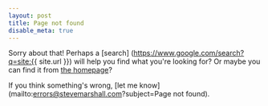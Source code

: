 ```yaml
---
layout: post
title: Page not found
disable_meta: true
---
```


Sorry about that! Perhaps a [search]
(https://www.google.com/search?q=site:{{ site.url }}) will
help you find what you're looking for? Or maybe you can find it from
[the homepage](/)?

If you think something's wrong,
[let me know](mailto:errors@stevemarshall.com?subject=Page not found).
